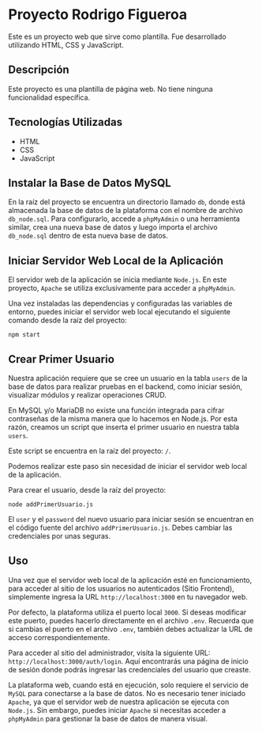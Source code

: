 # Proyecto Rodrigo Figueroa

Este es un proyecto web que sirve como plantilla. Fue desarrollado utilizando HTML, CSS y JavaScript.

## Descripción

Este proyecto es una plantilla de página web. No tiene ninguna funcionalidad específica.

## Tecnologías Utilizadas

- HTML
- CSS
- JavaScript

## Instalar la Base de Datos MySQL

En la raíz del proyecto se encuentra un directorio llamado `db`, donde está almacenada la base de datos de la plataforma con el nombre de archivo `db_node.sql`. Para configurarlo, accede a `phpMyAdmin` o una herramienta similar, crea una nueva base de datos y luego importa el archivo `db_node.sql` dentro de esta nueva base de datos.

## Iniciar Servidor Web Local de la Aplicación
    
El servidor web de la aplicación se inicia mediante `Node.js`. En este proyecto, `Apache` se utiliza exclusivamente para acceder a `phpMyAdmin`.

Una vez instaladas las dependencias y configuradas las variables de entorno, puedes iniciar el servidor web local ejecutando el siguiente comando desde la raíz del proyecto:

```
npm start
```

## Crear Primer Usuario

Nuestra aplicación requiere que se cree un usuario en la tabla `users` de la base de datos para realizar pruebas en el backend, como iniciar sesión, visualizar módulos y realizar operaciones CRUD.

En MySQL y/o MariaDB no existe una función integrada para cifrar contraseñas de la misma manera que lo hacemos en Node.js. Por esta razón, creamos un script que inserta el primer usuario en nuestra tabla `users`.

Este script se encuentra en la raíz del proyecto: `/`.

Podemos realizar este paso sin necesidad de iniciar el servidor web local de la aplicación.

Para crear el usuario, desde la raíz del proyecto:

```
node addPrimerUsuario.js
```

El `user` y el `password` del nuevo usuario para iniciar sesión se encuentran en el código fuente del archivo `addPrimerUsuario.js`. Debes cambiar las credenciales por unas seguras.

## Uso

Una vez que el servidor web local de la aplicación esté en funcionamiento, para acceder al sitio de los usuarios no autenticados (Sitio Frontend), simplemente ingresa la URL `http://localhost:3000` en tu navegador web.

Por defecto, la plataforma utiliza el puerto local `3000`. Si deseas modificar este puerto, puedes hacerlo directamente en el archivo `.env`. Recuerda que si cambias el puerto en el archivo `.env`, también debes actualizar la URL de acceso correspondientemente.

Para acceder al sitio del administrador, visita la siguiente URL: `http://localhost:3000/auth/login`. Aquí encontrarás una página de inicio de sesión donde podrás ingresar las credenciales del usuario que creaste.

La plataforma web, cuando está en ejecución, solo requiere el servicio de `MySQL` para conectarse a la base de datos. No es necesario tener iniciado `Apache`, ya que el servidor web de nuestra aplicación se ejecuta con `Node.js`. Sin embargo, puedes iniciar `Apache` si necesitas acceder a `phpMyAdmin` para gestionar la base de datos de manera visual.